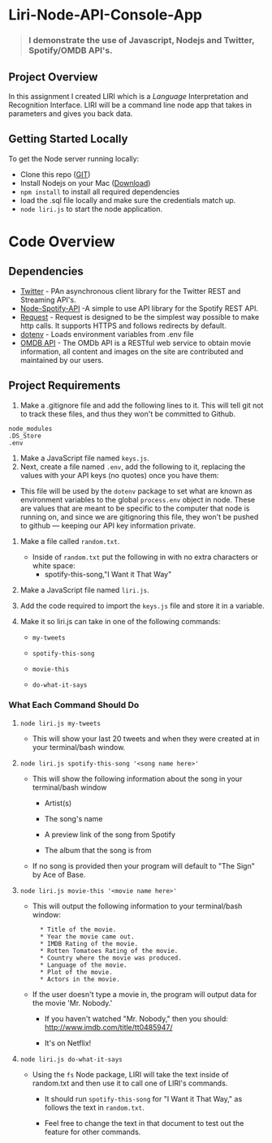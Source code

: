 # Liri-Node-API-Console-App
> ### I demonstrate the use of Javascript, Nodejs and Twitter, Spotify/OMDB API's. 

## Project Overview
In this assignment I created LIRI which is a _Language_ Interpretation and Recognition Interface. LIRI will be a command line node app that takes in parameters and gives you back data.

## Getting Started Locally 
To get the Node server running locally:

- Clone this repo ([GIT](https://github.com/dointhedev/Liri-Node-API-Console-App.git))
- Install Nodejs on your Mac ([Download](https://www.dyclassroom.com/howto-mac/how-to-install-nodejs-and-npm-on-mac-using-homebrew))
- `npm install` to install all required dependencies
- load the .sql file locally and make sure the credentials match up. 
- `node liri.js` to start the node application.

# Code Overview

## Dependencies
- [Twitter](https://www.npmjs.com/package/twitter) - PAn asynchronous client library for the Twitter REST and Streaming API's.
- [Node-Spotify-API](https://www.npmjs.com/package/node-spotify-api) -A simple to use API library for the Spotify REST API.
- [Request](https://www.npmjs.com/package/request) - Request is designed to be the simplest way possible to make http calls. It supports HTTPS and follows redirects by default.
- [dotenv](https://www.npmjs.com/package/dotenv) - Loads environment variables from .env file
- [OMDB API](http://www.omdbapi.com) - The OMDb API is a RESTful web service to obtain movie information, all content and images on the site are contributed and maintained by our users. 

   
## Project Requirements
1. Make a .gitignore file and add the following lines to it. This will tell git not to track these files, and thus they won't be committed to Github.
```
node_modules
.DS_Store
.env
```
1. Make a JavaScript file named `keys.js`.
1. Next, create a file named `.env`, add the following to it, replacing the values with your API keys (no quotes) once you have them:

  * This file will be used by the `dotenv` package to set what are known as environment variables to the global `process.env` object in node. These are values that are meant to be specific to the computer that node is running on, and since we are gitignoring this file, they won't be pushed to github &mdash; keeping our API key information private.
1. Make a file called `random.txt`.
   * Inside of `random.txt` put the following in with no extra characters or white space: 
     * spotify-this-song,"I Want it That Way"
1. Make a JavaScript file named `liri.js`.
1. Add the code required to import the `keys.js` file and store it in a variable.
1. Make it so liri.js can take in one of the following commands:

    * `my-tweets`

    * `spotify-this-song`

    * `movie-this`

    * `do-what-it-says`

### What Each Command Should Do

1. `node liri.js my-tweets`

   * This will show your last 20 tweets and when they were created at in your terminal/bash window.

2. `node liri.js spotify-this-song '<song name here>'`

   * This will show the following information about the song in your terminal/bash window
     
     * Artist(s)
     
     * The song's name
     
     * A preview link of the song from Spotify
     
     * The album that the song is from

   * If no song is provided then your program will default to "The Sign" by Ace of Base. 

3. `node liri.js movie-this '<movie name here>'`

   * This will output the following information to your terminal/bash window:

     ```
       * Title of the movie.
       * Year the movie came out.
       * IMDB Rating of the movie.
       * Rotten Tomatoes Rating of the movie.
       * Country where the movie was produced.
       * Language of the movie.
       * Plot of the movie.
       * Actors in the movie.
     ```

   * If the user doesn't type a movie in, the program will output data for the movie 'Mr. Nobody.'
     
     * If you haven't watched "Mr. Nobody," then you should: <http://www.imdb.com/title/tt0485947/>
     
     * It's on Netflix!
   
4. `node liri.js do-what-it-says`
   
   * Using the `fs` Node package, LIRI will take the text inside of random.txt and then use it to call one of LIRI's commands.
     
     * It should run `spotify-this-song` for "I Want it That Way," as follows the text in `random.txt`.
     
     * Feel free to change the text in that document to test out the feature for other commands.

